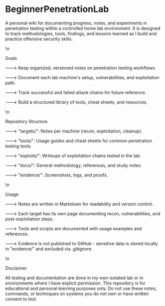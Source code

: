 # BeginnerPenetrationLab

A personal wiki for documenting progress, notes, and experiments in penetration testing within a controlled home lab environment. It is designed to track methodologies, tools, findings, and lessons learned as I build and practice offensive security skills.

\\n

Goals

---> Keep organized, versioned notes on penetration testing workflows.

---> Document each lab machine's setup, vulnerabilities, and exploitation path.

---> Track successful and failed attack chains for future reference.

---> Build a structured library of tools, cheat sheets, and resources.

\\n

Repository Structure

---> "targets/": Notes per machine (recon, exploitation, cleanup).

---> "tools/": Usage guides and cheat sheets for common penetration testing tools.

---> "exploits/": Writeups of exploitation chains tested in the lab.

---> "docs/": General methodology, references, and study notes.

---> "evidence/": Screenshots, logs, and proofs.

\\n

Usage

---> Notes are written in Markdown for readability and version control.

---> Each target has its own page documenting recon, vulnerabilities, and post-exploitation steps.

---> Tools and scripts are documented with usage examples and references.

---> Evidence is not published to GitHub - sensitive data is stored locally in "evidence/" and excluded via .gitignore.

\\n

Disclaimer

All testing and documentation are done in my own isolated lab or in environments where I have explicit permission. This repository is for educational and personal learning purposes only. Do not use these notes, commands, or techniques on systems you do not own or have written consent to test.


